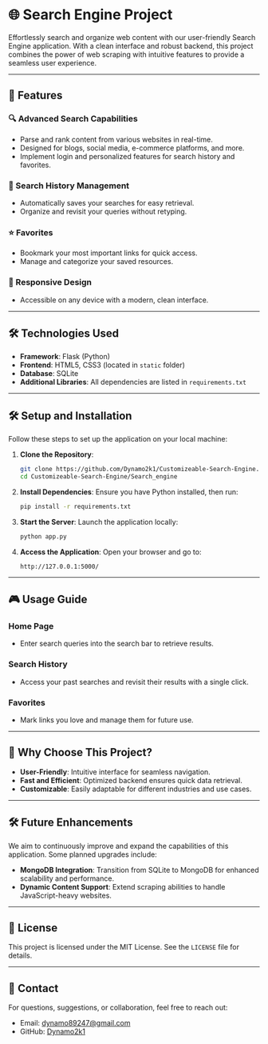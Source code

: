 # 🌐 Search Engine Project

Effortlessly search and organize web content with our user-friendly Search Engine application. With a clean interface and robust backend, this project combines the power of web scraping with intuitive features to provide a seamless user experience.

---

## 🚀 Features

### 🔍 Advanced Search Capabilities
- Parse and rank content from various websites in real-time.
- Designed for blogs, social media, e-commerce platforms, and more.
- Implement login and personalized features for search history and favorites.

### 📂 Search History Management
- Automatically saves your searches for easy retrieval.
- Organize and revisit your queries without retyping.

### ⭐ Favorites
- Bookmark your most important links for quick access.
- Manage and categorize your saved resources.

### 📱 Responsive Design
- Accessible on any device with a modern, clean interface.

---

## 🛠️ Technologies Used

- **Framework**: Flask (Python)
- **Frontend**: HTML5, CSS3 (located in `static` folder)
- **Database**: SQLite
- **Additional Libraries**: All dependencies are listed in `requirements.txt`

---

## 🛠️ Setup and Installation

Follow these steps to set up the application on your local machine:

1. **Clone the Repository**:
   ```bash
   git clone https://github.com/Dynamo2k1/Customizeable-Search-Engine.git
   cd Customizeable-Search-Engine/Search_engine
   ```

2. **Install Dependencies**:
   Ensure you have Python installed, then run:
   ```bash
   pip install -r requirements.txt
   ```

3. **Start the Server**:
   Launch the application locally:
   ```bash
   python app.py
   ```

4. **Access the Application**:
   Open your browser and go to:
   ```plaintext
   http://127.0.0.1:5000/
   ```

---

## 🎮 Usage Guide

### Home Page
- Enter search queries into the search bar to retrieve results.

### Search History
- Access your past searches and revisit their results with a single click.

### Favorites
- Mark links you love and manage them for future use.

---

## 🌟 Why Choose This Project?

- **User-Friendly**: Intuitive interface for seamless navigation.
- **Fast and Efficient**: Optimized backend ensures quick data retrieval.
- **Customizable**: Easily adaptable for different industries and use cases.

---

## 🛠️ Future Enhancements

We aim to continuously improve and expand the capabilities of this application. Some planned upgrades include:

- **MongoDB Integration**: Transition from SQLite to MongoDB for enhanced scalability and performance.
- **Dynamic Content Support**: Extend scraping abilities to handle JavaScript-heavy websites.


---

## 📜 License

This project is licensed under the MIT License. See the `LICENSE` file for details.

---

## 📧 Contact

For questions, suggestions, or collaboration, feel free to reach out:

- Email: [dynamo89247@gmail.com](mailto:dynamo89247@gmail.com)
- GitHub: [Dynamo2k1](https://github.com/Dynamo2k1)
